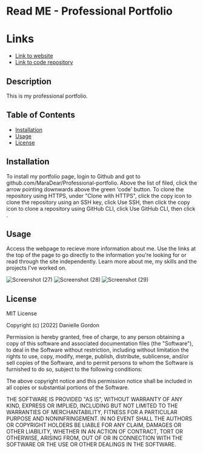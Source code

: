 # Read ME - Professional Portfolio 

# Links

* [Link to website](https://maradear.github.io/professional-portfolio/)
* [Link to code repository](https://github.com/MaraDear/professional-portfolio)

## Description

This is my professional portfolio. 

## Table of Contents

* [Installation](#installation)
* [Usage](#usage)
* [License](#license)

## Installation

To install my portfolio page, login to Github and got to github.com/MaraDear/Professional-portfolio. Above the list of filed, click the arrow pointing downwards above the green 'code' button. To clone the repository using HTTPS, under "Clone with HTTPS", click the copy icon to clone the repository using an SSH key, click Use SSH, then click the copy icon to clone a repository using GitHub CLI, click Use GitHub CLI, then click .

## Usage

Access the webpage to recieve more information about me. Use the links at the top of the page to go directly to the information you're looking for or read through the site independently. Learn more about me, my skills and the projects I've worked on.

![Screenshot (27)](https://user-images.githubusercontent.com/102925259/166175688-3ae1f702-91e9-4d1d-a204-2c7fd1a9a43c.png)
![Screenshot (28)](https://user-images.githubusercontent.com/102925259/166175704-6e42b599-c087-4842-a5a4-f371b8663940.png)
![Screenshot (29)](https://user-images.githubusercontent.com/102925259/166175711-79f1e193-7125-4f94-b9d0-5b81dfbd8e20.png)



## License
MIT License

Copyright (c) [2022] Danielle Gordon

Permission is hereby granted, free of charge, to any person obtaining a copy of this software and associated documentation files (the "Software"), to deal in the Software without restriction, including without limitation the rights to use, copy, modify, merge, publish, distribute, sublicense, and/or sell copies of the Software, and to permit persons to whom the Software is furnished to do so, subject to the following conditions:

The above copyright notice and this permission notice shall be included in all copies or substantial portions of the Software.

THE SOFTWARE IS PROVIDED "AS IS", WITHOUT WARRANTY OF ANY KIND, EXPRESS OR IMPLIED, INCLUDING BUT NOT LIMITED TO THE WARRANTIES OF MERCHANTABILITY, FITNESS FOR A PARTICULAR PURPOSE AND NONINFRINGEMENT. IN NO EVENT SHALL THE AUTHORS OR COPYRIGHT HOLDERS BE LIABLE FOR ANY CLAIM, DAMAGES OR OTHER LIABILITY, WHETHER IN AN ACTION OF CONTRACT, TORT OR OTHERWISE, ARISING FROM, OUT OF OR IN CONNECTION WITH THE SOFTWARE OR THE USE OR OTHER DEALINGS IN THE SOFTWARE.
                           
